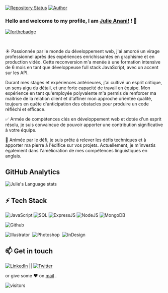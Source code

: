 [![Repository Status](https://img.shields.io/badge/Repository%20Status-Maintained-dark%20green.svg)](https://github.com/Julie-ANANI/Julie-ANANI.github.io/)  [![Author](https://img.shields.io/badge/Author-Julie%20ANANI%20-blue.svg)](https://www.linkedin.com/in/julie-anani/) 

### Hello and welcome to my profile, I am [Julie Anani!](https://www.linkedin.com/in/julie-anani/) ! 👋
[![forthebadge](https://forthebadge.com/images/badges/built-with-love.svg)](https://forthebadge.com)
<!--
**Julie-ANANI/Julie-ANANI** is a ✨ _special_ ✨ repository because its `README.md` (this file) appears on your GitHub profile.

Here are some ideas to get you started:

- 🔭 I’m currently working on ...
- 🌱 I’m currently learning ...
- 👯 I’m looking to collaborate on ...
- 🤔 I’m looking for help with ...
- 💬 Ask me about ...
- 📫 How to reach me: ...
- 😄 Pronouns: ...
- ⚡ Fun fact: ...
-->

<!--
<a href="https://www.linkedin.com/in/julie-anani/">
  <img align="left" width="24px" src="https://cdn.jsdelivr.net/npm/simple-icons@v3/icons/linkedin.svg"  />
</a>
-->
</br>

☀️ Passionnée par le monde du développement web, j'ai amorcé un virage professionnel après des expériences enrichissantes en graphisme et en production vidéo. Cette reconversion m'a menée à une formation intensive de 6 mois en tant que développeuse full stack JavaScript, avec un accent sur les API.

Durant mes stages et expériences antérieures, j'ai cultivé un esprit critique, un sens aigu du détail, et une forte capacité de travail en équipe. Mon expérience en tant qu'employée polyvalente m'a permis de renforcer ma maîtrise de la relation client et d'affiner mon approche orientée qualité, toujours en quête d'anticipation des obstacles pour produire un code réfléchi et efficace.

✅ Armée de compétences clés en développement web et dotée d'un esprit résolu, je suis convaincue de pouvoir apporter une contribution significative à votre équipe.

🚀 Animée par le défi, je suis prête à relever les défis techniques et à apporter ma pierre à l'édifice sur vos projets. Actuellement, je m'investis également dans l'amélioration de mes compétences linguistiques en anglais.

## GitHub Analytics

![Julie's Language stats](https://github-readme-stats-eight-theta.vercel.app/api/top-langs/?username=Julie-ANANI&layout=compact&langs_count=8&theme=algolia)

</a>
</p>


## ⚡ Tech Stack
  ![JavaScript](https://img.shields.io/badge/JavaScript-F7DF1E?style=for-the-badge&logo=javascript&logoColor=black) ![SQL](https://img.shields.io/badge/-SQL-000?style=for-the-badge&logo=MySQL&logoColor=4479A1) ![ExpressJS](https://img.shields.io/badge/Express.js-404D59?style=for-the-badge) ![NodeJS](https://img.shields.io/badge/Node.js-43853D?style=for-the-badge&logo=node.js&logoColor=white) ![MongoDB](https://img.shields.io/badge/MongoDB-4EA94B?style=for-the-badge&logo=mongodb&logoColor=white)

![Github](https://img.shields.io/badge/github%20-%23121011.svg?&style=for-the-badge&logo=github&logoColor=white)

![Illustrator](https://img.shields.io/badge/-Illustrator-05122A?style=flat&logo=adobe-illustrator)&nbsp;
![Photoshop](https://img.shields.io/badge/-Photoshop-05122A?style=flat&logo=adobe-photoshop)&nbsp;
![InDesign](https://img.shields.io/badge/-InDesign-05122A?style=flat&logo=adobe-indesign)


## 📫 Get in touch
[![LinkedIn](https://img.shields.io/badge/LinkedIn-0077B5?style=for-the-badge&logo=linkedin&logoColor=white)](https://in.linkedin.com/in/julie-anani) || [![Twitter](https://img.shields.io/badge/Twitter-1DA1F2?style=for-the-badge&logo=twitter&logoColor=white)](https://twitter.com/AnaniJulie)



 or give some ♥ on [mail](mailto:julie.anani@outlook.com) .

![visitors](https://visitor-badge.laobi.icu/badge?page_id=Julie-ANANI/Julie-ANANI)
